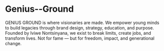 # Genius--Ground
GENIUS GROUND is where visionaries are made. We empower young minds to build legacies through brand design, strategy, education, and purpose. Founded by Iviwe Nontsinyana, we exist to break limits, create jobs, and transform lives. Not for fame — but for freedom, impact, and generational change.
